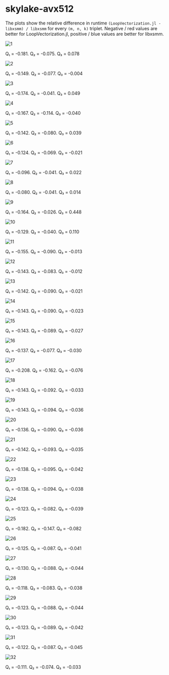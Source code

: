 # skylake-avx512

The plots show the relative difference in runtime `(LoopVectorization.jl - libxsmm) / libxsmm` for every `(m, n, k)` triplet. Negative / red values are better for LoopVectorization.jl, positive / blue values are better for libxsmm.

![1](../assets/skylake-avx512/plot_1.png)

Q₁ = -0.181.  Q₂ = -0.075.  Q₃ = 0.078

![2](../assets/skylake-avx512/plot_2.png)

Q₁ = -0.149.  Q₂ = -0.077.  Q₃ = -0.004

![3](../assets/skylake-avx512/plot_3.png)

Q₁ = -0.174.  Q₂ = -0.041.  Q₃ = 0.049

![4](../assets/skylake-avx512/plot_4.png)

Q₁ = -0.167.  Q₂ = -0.114.  Q₃ = -0.040

![5](../assets/skylake-avx512/plot_5.png)

Q₁ = -0.142.  Q₂ = -0.080.  Q₃ = 0.039

![6](../assets/skylake-avx512/plot_6.png)

Q₁ = -0.124.  Q₂ = -0.069.  Q₃ = -0.021

![7](../assets/skylake-avx512/plot_7.png)

Q₁ = -0.096.  Q₂ = -0.041.  Q₃ = 0.022

![8](../assets/skylake-avx512/plot_8.png)

Q₁ = -0.080.  Q₂ = -0.041.  Q₃ = 0.014

![9](../assets/skylake-avx512/plot_9.png)

Q₁ = -0.164.  Q₂ = -0.026.  Q₃ = 0.448

![10](../assets/skylake-avx512/plot_10.png)

Q₁ = -0.129.  Q₂ = -0.040.  Q₃ = 0.110

![11](../assets/skylake-avx512/plot_11.png)

Q₁ = -0.155.  Q₂ = -0.090.  Q₃ = -0.013

![12](../assets/skylake-avx512/plot_12.png)

Q₁ = -0.143.  Q₂ = -0.083.  Q₃ = -0.012

![13](../assets/skylake-avx512/plot_13.png)

Q₁ = -0.142.  Q₂ = -0.090.  Q₃ = -0.021

![14](../assets/skylake-avx512/plot_14.png)

Q₁ = -0.143.  Q₂ = -0.090.  Q₃ = -0.023

![15](../assets/skylake-avx512/plot_15.png)

Q₁ = -0.143.  Q₂ = -0.089.  Q₃ = -0.027

![16](../assets/skylake-avx512/plot_16.png)

Q₁ = -0.137.  Q₂ = -0.077.  Q₃ = -0.030

![17](../assets/skylake-avx512/plot_17.png)

Q₁ = -0.208.  Q₂ = -0.162.  Q₃ = -0.076

![18](../assets/skylake-avx512/plot_18.png)

Q₁ = -0.143.  Q₂ = -0.092.  Q₃ = -0.033

![19](../assets/skylake-avx512/plot_19.png)

Q₁ = -0.143.  Q₂ = -0.094.  Q₃ = -0.036

![20](../assets/skylake-avx512/plot_20.png)

Q₁ = -0.136.  Q₂ = -0.090.  Q₃ = -0.036

![21](../assets/skylake-avx512/plot_21.png)

Q₁ = -0.142.  Q₂ = -0.093.  Q₃ = -0.035

![22](../assets/skylake-avx512/plot_22.png)

Q₁ = -0.138.  Q₂ = -0.095.  Q₃ = -0.042

![23](../assets/skylake-avx512/plot_23.png)

Q₁ = -0.138.  Q₂ = -0.094.  Q₃ = -0.038

![24](../assets/skylake-avx512/plot_24.png)

Q₁ = -0.123.  Q₂ = -0.082.  Q₃ = -0.039

![25](../assets/skylake-avx512/plot_25.png)

Q₁ = -0.182.  Q₂ = -0.147.  Q₃ = -0.082

![26](../assets/skylake-avx512/plot_26.png)

Q₁ = -0.125.  Q₂ = -0.087.  Q₃ = -0.041

![27](../assets/skylake-avx512/plot_27.png)

Q₁ = -0.130.  Q₂ = -0.088.  Q₃ = -0.044

![28](../assets/skylake-avx512/plot_28.png)

Q₁ = -0.118.  Q₂ = -0.083.  Q₃ = -0.038

![29](../assets/skylake-avx512/plot_29.png)

Q₁ = -0.123.  Q₂ = -0.088.  Q₃ = -0.044

![30](../assets/skylake-avx512/plot_30.png)

Q₁ = -0.123.  Q₂ = -0.089.  Q₃ = -0.042

![31](../assets/skylake-avx512/plot_31.png)

Q₁ = -0.122.  Q₂ = -0.087.  Q₃ = -0.045

![32](../assets/skylake-avx512/plot_32.png)

Q₁ = -0.111.  Q₂ = -0.074.  Q₃ = -0.033

